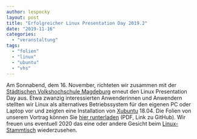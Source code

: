 ```yaml
---
author: lespocky
layout: post
title: "Erfolgreicher Linux Presentation Day 2019.2"
date: "2019-11-16"
categories: 
  - "veranstaltung"
tags: 
  - "folien"
  - "linux"
  - "ubuntu"
  - "vhs"
---
```


Am Sonnabend, dem 16. November, richteten wir zusammen mit der [Städtischen Volkshochschule Magdeburg](https://www.vhs.magdeburg.de/) erneut den Linux Presentation Day aus. Etwa zwanzig interessierten Anwenderinnen und Anwendern stellten wir Linux als alternatives Betriebssystem für den eigenen PC oder Laptop vor und zeigten eine Installation von [Xubuntu](https://xubuntu.org/) 18.04. Die Folien von unserem Vortrag können Sie [hier runterladen](https://github.com/netz39/Talks/raw/master/lpd/lpd_2019-11-16.pdf) (PDF, Link zu GitHub). Wir freuen uns eventuell 2020 das eine oder andere Gesicht beim [Linux-Stammtisch](http://www.netz39.de/events/event/linux-stammtisch-2/) wiederzusehen.
